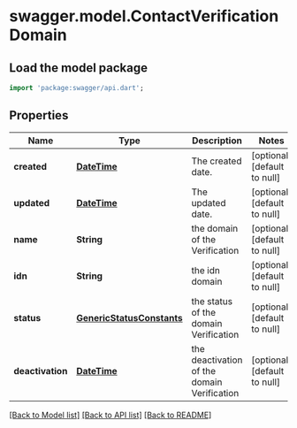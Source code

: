 # swagger.model.ContactVerificationDomain

## Load the model package
```dart
import 'package:swagger/api.dart';
```

## Properties
Name | Type | Description | Notes
------------ | ------------- | ------------- | -------------
**created** | [**DateTime**](DateTime.md) | The created date. | [optional] [default to null]
**updated** | [**DateTime**](DateTime.md) | The updated date. | [optional] [default to null]
**name** | **String** | the domain of the Verification | [optional] [default to null]
**idn** | **String** | the idn domain | [optional] [default to null]
**status** | [**GenericStatusConstants**](GenericStatusConstants.md) | the status of the domain Verification | [optional] [default to null]
**deactivation** | [**DateTime**](DateTime.md) | the deactivation of the domain Verification | [optional] [default to null]

[[Back to Model list]](../README.md#documentation-for-models) [[Back to API list]](../README.md#documentation-for-api-endpoints) [[Back to README]](../README.md)


